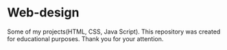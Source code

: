 # Web-design
Some of my projects(HTML, CSS, Java Script).
This repository was created for educational purposes. 
Thank you for your attention.
